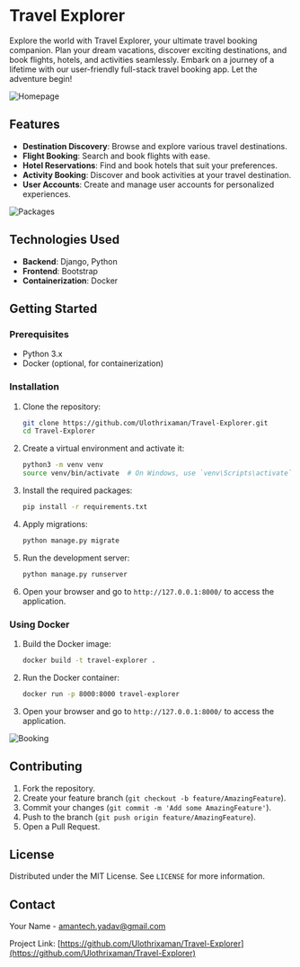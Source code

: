 # Travel Explorer

Explore the world with Travel Explorer, your ultimate travel booking companion. Plan your dream vacations, discover exciting destinations, and book flights, hotels, and activities seamlessly. Embark on a journey of a lifetime with our user-friendly full-stack travel booking app. Let the adventure begin!

![Homepage](https://raw.githubusercontent.com/Ulothrixaman/Travel-Explorer/main/images/homepage.png)

## Features

- **Destination Discovery**: Browse and explore various travel destinations.
- **Flight Booking**: Search and book flights with ease.
- **Hotel Reservations**: Find and book hotels that suit your preferences.
- **Activity Booking**: Discover and book activities at your travel destination.
- **User Accounts**: Create and manage user accounts for personalized experiences.

![Packages](https://raw.githubusercontent.com/Ulothrixaman/Travel-Explorer/main/images/packages.png)

## Technologies Used

- **Backend**: Django, Python
- **Frontend**: Bootstrap
- **Containerization**: Docker

## Getting Started

### Prerequisites

- Python 3.x
- Docker (optional, for containerization)

### Installation

1. Clone the repository:
    ```sh
    git clone https://github.com/Ulothrixaman/Travel-Explorer.git
    cd Travel-Explorer
    ```

2. Create a virtual environment and activate it:
    ```sh
    python3 -m venv venv
    source venv/bin/activate  # On Windows, use `venv\Scripts\activate`
    ```

3. Install the required packages:
    ```sh
    pip install -r requirements.txt
    ```

4. Apply migrations:
    ```sh
    python manage.py migrate
    ```

5. Run the development server:
    ```sh
    python manage.py runserver
    ```

6. Open your browser and go to `http://127.0.0.1:8000/` to access the application.

### Using Docker

1. Build the Docker image:
    ```sh
    docker build -t travel-explorer .
    ```

2. Run the Docker container:
    ```sh
    docker run -p 8000:8000 travel-explorer
    ```

3. Open your browser and go to `http://127.0.0.1:8000/` to access the application.

![Booking](https://raw.githubusercontent.com/Ulothrixaman/Travel-Explorer/main/images/booking.png)

## Contributing

1. Fork the repository.
2. Create your feature branch (`git checkout -b feature/AmazingFeature`).
3. Commit your changes (`git commit -m 'Add some AmazingFeature'`).
4. Push to the branch (`git push origin feature/AmazingFeature`).
5. Open a Pull Request.

## License

Distributed under the MIT License. See `LICENSE` for more information.

## Contact

Your Name - [amantech.yadav@gmail.com](mailto:amantech.yadav@gmail.com)

Project Link: [https://github.com/Ulothrixaman/Travel-Explorer](https://github.com/Ulothrixaman/Travel-Explorer)
